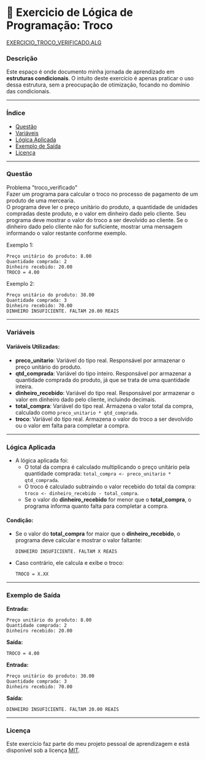 
# 🚀 Exercicio de Lógica de Programação: Troco

<a href="/logica-de-programação/VisualG_Portugol/Estrutura_Condicional/Exercicios/exercicio_troco_verificado/exercicio_troco_verificado.alg">EXERCICIO_TROCO_VERIFICADO.ALG</a>

### Descrição

Este espaço é onde documento minha jornada de aprendizado em **estruturas condicionais**. O intuito deste exercício é apenas praticar o uso dessa estrutura, sem a preocupação de otimização, focando no domínio das condicionais.

---

### Índice

- [Questão](#questão)
- [Variáveis](#variáveis)
- [Lógica Aplicada](#lógica-aplicada)
- [Exemplo de Saída](#exemplo-de-saída)
- [Licença](#licença)

---

### Questão

Problema "troco_verificado"  
Fazer um programa para calcular o troco no processo de pagamento de um produto de uma mercearia.  
O programa deve ler o preço unitário do produto, a quantidade de unidades compradas deste produto, e o valor em dinheiro dado pelo cliente. Seu programa deve mostrar o valor do troco a ser devolvido ao cliente. Se o dinheiro dado pelo cliente não for suficiente, mostrar uma mensagem informando o valor restante conforme exemplo.

Exemplo 1:
```
Preço unitário do produto: 8.00  
Quantidade comprada: 2  
Dinheiro recebido: 20.00  
TROCO = 4.00
```

Exemplo 2:
```
Preço unitário do produto: 30.00  
Quantidade comprada: 3  
Dinheiro recebido: 70.00  
DINHEIRO INSUFICIENTE. FALTAM 20.00 REAIS
```

---

### Variáveis

#### Variáveis Utilizadas:

- **preco_unitario**: Variável do tipo real. Responsável por armazenar o preço unitário do produto.
- **qtd_comprada**: Variável do tipo inteiro. Responsável por armazenar a quantidade comprada do produto, já que se trata de uma quantidade inteira.
- **dinheiro_recebido**: Variável do tipo real. Responsável por armazenar o valor em dinheiro dado pelo cliente, incluindo decimais.
- **total_compra**: Variável do tipo real. Armazena o valor total da compra, calculado como `preco_unitario * qtd_comprada`.
- **troco**: Variável do tipo real. Armazena o valor do troco a ser devolvido ou o valor em falta para completar a compra.

---

### Lógica Aplicada

- A lógica aplicada foi:
  - O total da compra é calculado multiplicando o preço unitário pela quantidade comprada: `total_compra <- preco_unitario * qtd_comprada`.
  - O troco é calculado subtraindo o valor recebido do total da compra: `troco <- dinheiro_recebido - total_compra`.
  - Se o valor do **dinheiro_recebido** for menor que o **total_compra**, o programa informa quanto falta para completar a compra.

#### Condição:

- Se o valor do **total_compra** for maior que o **dinheiro_recebido**, o programa deve calcular e mostrar o valor faltante:
  ```
  DINHEIRO INSUFICIENTE. FALTAM X REAIS
  ```
- Caso contrário, ele calcula e exibe o troco:
  ```
  TROCO = X.XX
  ```

---

### Exemplo de Saída

**Entrada:**
```
Preço unitário do produto: 8.00  
Quantidade comprada: 2  
Dinheiro recebido: 20.00
```

**Saída:**
```
TROCO = 4.00
```

**Entrada:**
```
Preço unitário do produto: 30.00  
Quantidade comprada: 3  
Dinheiro recebido: 70.00
```

**Saída:**
```
DINHEIRO INSUFICIENTE. FALTAM 20.00 REAIS
```

---

### Licença

Este exercício faz parte do meu projeto pessoal de aprendizagem e está disponível sob a licença [MIT](/LICENSE.md).
